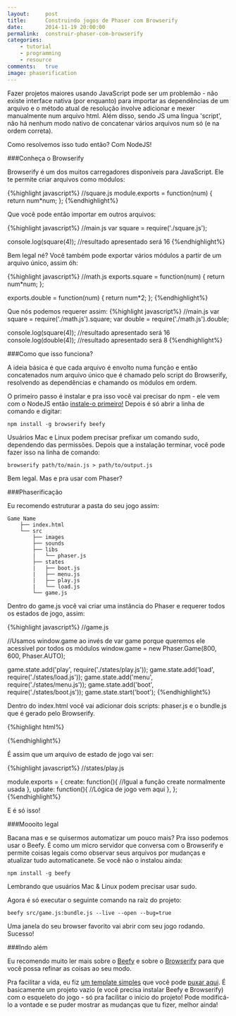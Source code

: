 ```yaml
---
layout:     post
title:      Construindo jogos de Phaser com Browserify
date:       2014-11-19 20:00:00
permalink:  construir-phaser-com-browserify
categories: 
    - tutorial
    - programming
    - resource
comments:   true
image: phaserification
---
```


Fazer projetos maiores usando JavaScript pode ser um problemão - não existe interface nativa (por enquanto) para importar as dependências de um arquivo e o método atual de resolução involve adicionar e mexer manualmente num arquivo html. Além disso, sendo JS uma língua 'script', não há nenhum modo nativo de concatenar vários arquivos num só (e na ordem correta).

Como resolvemos isso tudo então? Com NodeJS!

###Conheça o Browserify

Browserify é um dos muitos carregadores disponíveis para JavaScript. Ele te permite criar arquivos como módulos:

{%highlight javascript%}
//square.js
module.exports = function(num) {
    return num*num;
};
{%endhighlight%}

Que você pode então importar em outros arquivos:

{%highlight javascript%}
//main.js
var square = require('./square.js');

console.log(square(4)); //resultado apresentado será 16
{%endhighlight%}

Bem legal né?
Você também pode exportar vários módulos a partir de um arquivo único, assim óh:

{%highlight javascript%}
//math.js
exports.square = function(num) {
    return num*num;
};

exports.double = function(num) {
    return num*2;
};
{%endhighlight%}

Que nós podemos requerer assim:
{%highlight javascript%}
//main.js
var square = require('./math.js').square;
var double = require('./math.js').double;

console.log(square(4)); //resultado apresentado será 16
console.log(double(4)); //resultado apresentado será 8
{%endhighlight%}

###Como que isso funciona?

A ideia básica é que cada arquivo é envolto numa função e então concatenados num arquivo único que é chamado pelo script do Browserify, resolvendo as dependências e chamando os módulos em ordem.

O primeiro passo é instalar e pra isso você vai precisar do npm - ele vem com o NodeJS então <a href="http://nodejs.org/download/" target="_blank">instale-o primeiro!</a> Depois é só abrir a linha de comando e digitar:

    npm install -g browserify beefy

Usuários Mac e Linux podem precisar prefixar um comando sudo, dependendo das permissões. Depois que a instalação terminar, você pode fazer isso na linha de comando:

    browserify path/to/main.js > path/to/output.js

Bem legal. Mas e pra usar com Phaser?

###Phaserificação

Eu recomendo estruturar a pasta do seu jogo assim:

    Game Name
        ├── index.html  
        └── src
            ├── images
            ├── sounds
            ├── libs
            |   └── phaser.js
            ├── states
            |   ├── boot.js
            |   ├── menu.js
            |   ├── play.js
            |   └── load.js
            └── game.js

Dentro do game.js você vai criar uma instância do Phaser e requerer todos os estados de jogo, assim:

{%highlight javascript%}
//game.js

//Usamos window.game ao invés de var game porque queremos ele acessível por todos os módulos
window.game = new Phaser.Game(800, 600, Phaser.AUTO);

game.state.add('play', require('./states/play.js'));
game.state.add('load', require('./states/load.js'));
game.state.add('menu', require('./states/menu.js'));
game.state.add('boot', require('./states/boot.js'));
game.state.start('boot');
{%endhighlight%}

Dentro do index.html você vai adicionar dois scripts: phaser.js e o bundle.js que é gerado pelo Browserify.

{%highlight html%}
<!DOCTYPE html>
<html>

<head>
  <meta charset="utf-8" content="content">
  <title>Phaser Game</title>
</head>

<body>
  <script src="./src/libs/phaser.js" charset="utf-8"></script>
  <script src="bundle.js"></script>
</body>

</html>
{%endhighlight%}

É assim que um arquivo de estado de jogo vai ser:

{%highlight javascript%}
//states/play.js

module.exports = {
    create: function(){
    //Igual a função create normalmente usada
    },
    update: function(){
    //Lógica de jogo vem aqui
    },
};
{%endhighlight%}

E é só isso!

###Moooito legal

Bacana mas e se quisermos automatizar um pouco mais? Pra isso podemos usar o Beefy. É como um micro servidor que conversa com o Browserify e permite coisas legais como observar seus arquivos por mudanças e atualizar tudo automaticanete. Se você não o instalou ainda:

    npm install -g beefy

Lembrando que usuários Mac & Linux podem precisar usar sudo.

Agora é só executar o seguinte comando na raíz do projeto:
    
    beefy src/game.js:bundle.js --live --open --bug=true
    
Uma janela do seu browser favorito vai abrir com seu jogo rodando. Sucesso!

###Indo além

Eu recomendo muito ler mais sobre o <a href="https://github.com/chrisdickinson/beefy" target="_blank">Beefy</a> e sobre o <a href="https://github.com/substack/browserify-handbook" target="_blank">Browserify</a> para que você possa refinar as coisas ao seu modo.

Pra facilitar a vida, eu fiz <a href="https://github.com/OttoRobba/browserify-phaser" target="_blank">um template simples</a> que você pode <a href="https://github.com/OttoRobba/browserify-phaser/archive/master.zip" target="_blank">puxar aqui</a>. É basicamente um projeto vazio (e você precisa instalar Beefy e Browserify) com o esqueleto do jogo - só pra facilitar o início do projeto! Pode modificá-lo a vontade e se puder mostrar as mudanças que tu fizer, melhor ainda!
